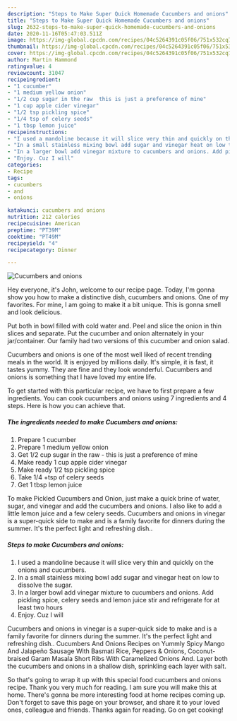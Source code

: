 ```yaml
---
description: "Steps to Make Super Quick Homemade Cucumbers and onions"
title: "Steps to Make Super Quick Homemade Cucumbers and onions"
slug: 2632-steps-to-make-super-quick-homemade-cucumbers-and-onions
date: 2020-11-16T05:47:03.511Z
image: https://img-global.cpcdn.com/recipes/04c5264391c05f06/751x532cq70/cucumbers-and-onions-recipe-main-photo.jpg
thumbnail: https://img-global.cpcdn.com/recipes/04c5264391c05f06/751x532cq70/cucumbers-and-onions-recipe-main-photo.jpg
cover: https://img-global.cpcdn.com/recipes/04c5264391c05f06/751x532cq70/cucumbers-and-onions-recipe-main-photo.jpg
author: Martin Hammond
ratingvalue: 4
reviewcount: 31047
recipeingredient:
- "1 cucumber"
- "1 medium yellow onion"
- "1/2 cup sugar in the raw  this is just a preference of mine"
- "1 cup apple cider vinegar"
- "1/2 tsp pickling spice"
- "1/4 tsp of celery seeds"
- "1 tbsp lemon juice"
recipeinstructions:
- "I used a mandoline because it will slice very thin and quickly on the onions and cucumbers."
- "In a small stainless mixing bowl add sugar and vinegar heat on low to dissolve the sugar."
- "In a larger bowl add vinegar mixture to cucumbers and onions. Add pickling spice, celery seeds and lemon juice stir and refrigerate for at least two hours"
- "Enjoy. Cuz I will"
categories:
- Recipe
tags:
- cucumbers
- and
- onions

katakunci: cucumbers and onions 
nutrition: 212 calories
recipecuisine: American
preptime: "PT39M"
cooktime: "PT49M"
recipeyield: "4"
recipecategory: Dinner

---
```



![Cucumbers and onions](https://img-global.cpcdn.com/recipes/04c5264391c05f06/751x532cq70/cucumbers-and-onions-recipe-main-photo.jpg)

Hey everyone, it's John, welcome to our recipe page. Today, I'm gonna show you how to make a distinctive dish, cucumbers and onions. One of my favorites. For mine, I am going to make it a bit unique. This is gonna smell and look delicious.

Put both in bowl filled with cold water and. Peel and slice the onion in thin slices and separate. Put the cucumber and onion alternately in your jar/container. Our family had two versions of this cucumber and onion salad.

Cucumbers and onions is one of the most well liked of recent trending meals in the world. It is enjoyed by millions daily. It's simple, it is fast, it tastes yummy. They are fine and they look wonderful. Cucumbers and onions is something that I have loved my entire life.


To get started with this particular recipe, we have to first prepare a few ingredients. You can cook cucumbers and onions using 7 ingredients and 4 steps. Here is how you can achieve that.

<!--inarticleads1-->

##### The ingredients needed to make Cucumbers and onions:

1. Prepare 1 cucumber
1. Prepare 1 medium yellow onion
1. Get 1/2 cup sugar in the raw - this is just a preference of mine
1. Make ready 1 cup apple cider vinegar
1. Make ready 1/2 tsp pickling spice
1. Take 1/4 +tsp of celery seeds
1. Get 1 tbsp lemon juice


To make Pickled Cucumbers and Onion, just make a quick brine of water, sugar, and vinegar and add the cucumbers and onions. I also like to add a little lemon juice and a few celery seeds. Cucumbers and onions in vinegar is a super-quick side to make and is a family favorite for dinners during the summer. It&#39;s the perfect light and refreshing dish.. 

<!--inarticleads2-->

##### Steps to make Cucumbers and onions:

1. I used a mandoline because it will slice very thin and quickly on the onions and cucumbers.
1. In a small stainless mixing bowl add sugar and vinegar heat on low to dissolve the sugar.
1. In a larger bowl add vinegar mixture to cucumbers and onions. Add pickling spice, celery seeds and lemon juice stir and refrigerate for at least two hours
1. Enjoy. Cuz I will


Cucumbers and onions in vinegar is a super-quick side to make and is a family favorite for dinners during the summer. It&#39;s the perfect light and refreshing dish.. Cucumbers And Onions Recipes on Yummly Spicy Mango And Jalapeño Sausage With Basmati Rice, Peppers &amp; Onions, Coconut-braised Garam Masala Short Ribs With Caramelized Onions And. Layer both the cucumbers and onions in a shallow dish, sprinkling each layer with salt. 

So that's going to wrap it up with this special food cucumbers and onions recipe. Thank you very much for reading. I am sure you will make this at home. There's gonna be more interesting food at home recipes coming up. Don't forget to save this page on your browser, and share it to your loved ones, colleague and friends. Thanks again for reading. Go on get cooking!
